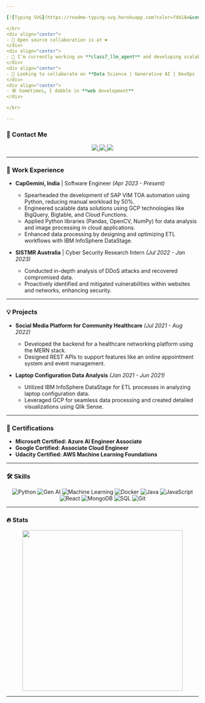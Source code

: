 ```yaml
---

[![Typing SVG](https://readme-typing-svg.herokuapp.com?color=fd418e&center=true&multiline=true&width=900&size=20&lines=Hello+World,+I'm+Datta+👻++++++++++)](https://git.io/typing-svg)

</br>
<div align="center"> 
- 👀 Open source collaboration is at ❤  
</div>
<div align="center"> 
- 🌱 I’m currently working on **class7_llm_agent** and developing scalable data solutions with **GCP and Python Gen AI**
</div>
<div align="center">
- 💞️ Looking to collaborate on **Data Science | Generative AI | DevOps | Cybersecurity**
</div>
<div align="center">
- 🕸️ Sometimes, I dabble in **web development**
</div>

</br>

---
```


### 📧 Contact Me
<div align="center"> 
  <a href="mailto:dattamagar211@gmail.com" target="_blank">
      <img src="https://img.shields.io/badge/-Email-%23333?style=for-the-badge&logo=gmail&logoColor=white">
  </a>
  <a href="https://datta-magar.github.io/" target="_blank">
      <img src="https://img.shields.io/badge/-My_Portfolio-E4B1AB?style=for-the-badge&logo=ko-fi&logoColor=white" target="_blank">
  </a>
  <a href="https://www.linkedin.com/in/datta-magar-010395216/" target="_blank">
      <img src="https://img.shields.io/badge/-LinkedIn-%230077B5?style=for-the-badge&logo=linkedin&logoColor=white">
  </a>
</div>

---

### 💼 Work Experience
- **CapGemini, India** | Software Engineer *(Apr 2023 - Present)*  
  - Spearheaded the development of SAP VIM TOA automation using Python, reducing manual workload by 50%.
  - Engineered scalable data solutions using GCP technologies like BigQuery, Bigtable, and Cloud Functions.
  - Applied Python libraries (Pandas, OpenCV, NumPy) for data analysis and image processing in cloud applications.
  - Enhanced data processing by designing and optimizing ETL workflows with IBM InfoSphere DataStage.

- **SISTMR Australia** | Cyber Security Research Intern *(Jul 2022 - Jan 2023)*  
  - Conducted in-depth analysis of DDoS attacks and recovered compromised data.
  - Proactively identified and mitigated vulnerabilities within websites and networks, enhancing security.

---

### 💡 Projects
- **Social Media Platform for Community Healthcare** *(Jul 2021 - Aug 2022)*  
  - Developed the backend for a healthcare networking platform using the MERN stack.
  - Designed REST APIs to support features like an online appointment system and event management.

- **Laptop Configuration Data Analysis** *(Jan 2021 - Jun 2021)*  
  - Utilized IBM InfoSphere DataStage for ETL processes in analyzing laptop configuration data.
  - Leveraged GCP for seamless data processing and created detailed visualizations using Qlik Sense.

---

### 🏅 Certifications
- **Microsoft Certified: Azure AI Engineer Associate**  
- **Google Certified: Associate Cloud Engineer**  
- **Udacity Certified: AWS Machine Learning Foundations**  

---

### 🛠️ Skills
<div align="center"> 

![Python](https://img.shields.io/badge/Python-3776AB?style=for-the-badge&logo=python&logoColor=white)
![Gen AI](https://img.shields.io/badge/Gen%20AI-%237c4dff?style=for-the-badge)
![Machine Learning](https://img.shields.io/badge/Machine%20Learning-%23f89820?style=for-the-badge)
![Docker](https://img.shields.io/badge/Docker-%230db7ed.svg?style=for-the-badge&logo=docker&logoColor=white)
![Java](https://img.shields.io/badge/Java-ED8B00?style=for-the-badge&logo=openjdk&logoColor=white)
![JavaScript](https://img.shields.io/badge/JavaScript-F7DF1E?style=for-the-badge&logo=javascript&logoColor=black)
![React](https://img.shields.io/badge/React-20232A?style=for-the-badge&logo=react&logoColor=61DAFB)
![MongoDB](https://img.shields.io/badge/MongoDB-4EA94B?style=for-the-badge&logo=mongodb&logoColor=white)
![SQL](https://img.shields.io/badge/SQL-%23025e8e?style=for-the-badge&logo=postgresql&logoColor=white)
![Git](https://img.shields.io/badge/Git-E44C30?style=for-the-badge&logo=git&logoColor=white)

</div>

---

### 🔥 Stats
<div align="center"> 
<a href="https://streak-stats.demolab.com?user=datta-magar&theme=radical">
  <img align="center" src="https://streak-stats.demolab.com?user=datta-magar&theme=radical" width=420/>
</a>
</div>

---
